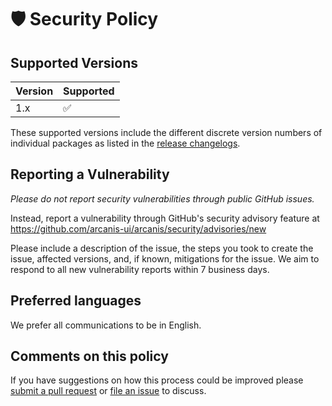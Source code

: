 # 🛡️ Security Policy

## Supported Versions

| Version | Supported          |
| ------- | ------------------ |
| 1.x     | :white_check_mark: |

These supported versions include the different discrete version numbers of
individual packages as listed in the
[release changelogs](https://github.com/arcanis-ui/arcanis/releases).

## Reporting a Vulnerability

_Please do not report security vulnerabilities through public GitHub issues._

Instead, report a vulnerability through GitHub's security advisory feature at
https://github.com/arcanis-ui/arcanis/security/advisories/new

Please include a description of the issue, the steps you took to create the
issue, affected versions, and, if known, mitigations for the issue. We aim to respond to all new vulnerability reports within 7 business days.

## Preferred languages

We prefer all communications to be in English.

## Comments on this policy

If you have suggestions on how this process could be improved please
[submit a pull request](https://github.com/arcanis-ui/arcanis/compare)
or [file an issue](https://github.com/arcanis-ui/arcanis/issues/new) to
discuss.
